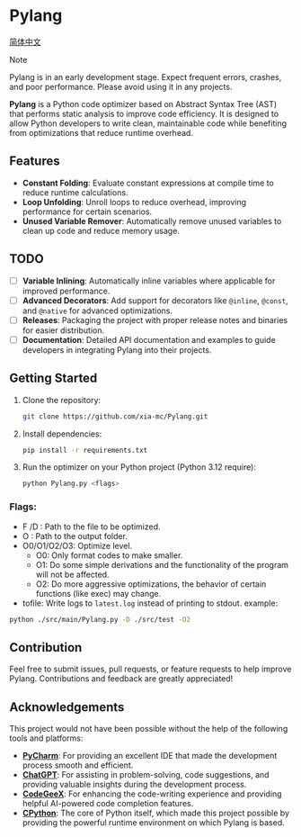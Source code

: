 # Pylang

[简体中文](https://github.com/xia-mc/Pylang/blob/master/README_CN.md)

> [!NOTE]
> Pylang is in an early development stage. Expect frequent errors, crashes, and poor performance. Please avoid using it in any projects.


**Pylang** is a Python code optimizer based on Abstract Syntax Tree (AST) that performs static analysis to improve code
efficiency. It is designed to allow Python developers to write clean, maintainable code while benefiting from
optimizations that reduce runtime overhead.

## Features

- **Constant Folding**: Evaluate constant expressions at compile time to reduce runtime calculations.
- **Loop Unfolding**: Unroll loops to reduce overhead, improving performance for certain scenarios.
- **Unused Variable Remover**: Automatically remove unused variables to clean up code and reduce memory usage.

## TODO

- [ ] **Variable Inlining**: Automatically inline variables where applicable for improved performance.
- [ ] **Advanced Decorators**: Add support for decorators like `@inline`, `@const`, and `@native` for advanced
  optimizations.
- [ ] **Releases**: Packaging the project with proper release notes and binaries for easier distribution.
- [ ] **Documentation**: Detailed API documentation and examples to guide developers in integrating Pylang into their
  projects.

## Getting Started

1. Clone the repository:
    ```bash
    git clone https://github.com/xia-mc/Pylang.git
    ```
2. Install dependencies:
    ```bash
    pip install -r requirements.txt
    ```
3. Run the optimizer on your Python project (Python 3.12 require):
    ```bash
    python Pylang.py <flags>
    ```

### Flags:

- F <filepath>/D <dirpath>: Path to the file to be optimized.
- O <dirpath>: Path to the output folder.
- O0/O1/O2/O3: Optimize level.
    - O0: Only format codes to make smaller.
    - O1: Do some simple derivations and the functionality of the program will not be affected.
    - O2: Do more aggressive optimizations, the behavior of certain functions (like exec) may change.
- tofile: Write logs to `latest.log` instead of printing to stdout.
  example:

```bash
python ./src/main/Pylang.py -D ./src/test -O2
```

## Contribution

Feel free to submit issues, pull requests, or feature requests to help improve Pylang. Contributions and feedback are
greatly appreciated!

## Acknowledgements

This project would not have been possible without the help of the following tools and platforms:

- **[PyCharm](https://www.jetbrains.com/pycharm/)**: For providing an excellent IDE that made the development process
  smooth and efficient.
- **[ChatGPT](https://openai.com/chatgpt/)**: For assisting in problem-solving, code suggestions, and providing valuable
  insights during the development process.
- **[CodeGeeX](https://www.codegeex.cn/)**: For enhancing the code-writing experience and providing helpful AI-powered
  code completion features.
- **[CPython](https://github.com/python/cpython)**: The core of Python itself, which made this project possible by
  providing the powerful runtime environment on which Pylang is based.
